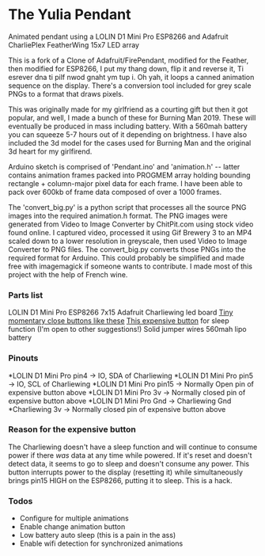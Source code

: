# The Yulia Pendant
Animated pendant using a LOLIN D1 Mini Pro ESP8266 and Adafruit CharliePlex FeatherWing 15x7 LED array

This is a fork of a Clone of Adafruit/FirePendant, modified for the Feather, then modified for ESP8266, I put my thang down, flip it and reverse it, Ti esrever dna ti pilf nwod gnaht ym tup i.  Oh yah, it loops a canned animation sequence on the display.  There's a conversion tool included for grey scale PNGs to a format that draws pixels.

This was originally made for my girlfriend as a courting gift but then it got popular, and well, I made a bunch of these for Burning Man 2019.  These will eventually be produced in mass including battery.  With a 560mah battery you can squeeze 5-7 hours out of it depending on brightness.  I have also included the 3d model for the cases used for Burning Man and the original 3d heart for my girlfirend.

Arduino sketch is comprised of 'Pendant.ino' and 'animation.h' -- latter contains animation frames packed into PROGMEM array holding bounding rectangle + column-major pixel data for each frame.  I have been able to pack over 600kb of frame data composed of over a 1000 frames.

The 'convert_big.py' is a python script that processes all the source PNG images into the required animation.h format. The PNG images were generated from Video to Image Converter by ChitPit.com using stock video found online.  I captured video, processed it using Gif Brewery 3 to an MP4 scaled down to a lower resolution in greyscale, then used Video to Image Converter to PNG files.  The convert_big.py converts those PNGs into the required format for Arduino.  This could probably be simplified and made free with imagemagick if someone wants to contribute.  I made most of this project with the help of French wine.

### Parts list
LOLIN D1 Mini Pro ESP8266
7x15 Adafruit Charliewing led board
[Tiny momentary close buttons like these](https://www.aliexpress.com/item/32752118872.html)
[This expensive button](https://eu.mouser.com/ProductDetail/MEC-Switches/5GTH935NCNO?qs=%2Fha2pyFaduiEqH38T7D7hmD7dw5qGaZB2vqjp9MmKqZFphREVoZFTg%3D%3D) for sleep function (I'm open to other suggestions!)
Solid jumper wires
560mah lipo battery

### Pinouts
*LOLIN D1 Mini Pro pin4 -> IO, SDA of Charliewing
*LOLIN D1 Mini Pro pin5 -> IO, SCL of Charliewing
*LOLIN D1 Mini Pro pin15 -> Normally Open pin of expensive button above
*LOLIN D1 Mini Pro 3v -> Normally closed pin of expensive button above
*LOLIN D1 Mini Pro Gnd -> Charliewing Gnd
*Charliewing 3v -> Normally closed pin of expensive button above

### Reason for the expensive button
The Charliewing doesn't have a sleep function and will continue to consume power if there _was_ data at any time while powered.  If it's reset and doesn't detect data, it seems to go to sleep and doesn't consume any power.  This button interrupts power to the display (resetting it) while simultaneously brings pin15 HIGH on the ESP8266, putting it to sleep.  This is a hack.


### Todos

 - Configure for multiple animations
 - Enable change animation button
 - Low battery auto sleep (this is a pain in the ass)
 - Enable wifi detection for synchronized animations
